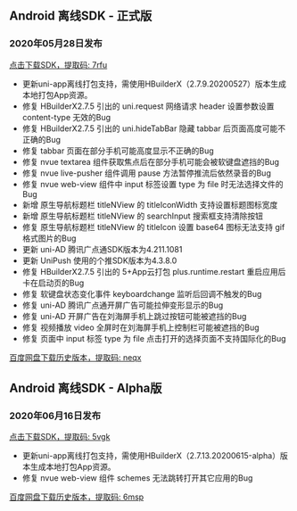 ## Android 离线SDK - 正式版

### 2020年05月28日发布
[点击下载SDK，提取码: 7rfu](https://pan.baidu.com/s/14SZ-CjlbaNtGHk3CpamgXQ)

+ 更新uni-app离线打包支持，需使用HBuilderX（2.7.9.20200527）版本生成本地打包App资源。	
+ 修复 HBuilderX2.7.5 引出的 uni.request 网络请求 header 设置参数设置 content-type 无效的Bug
+ 修复 HBuilderX2.7.5 引出的 uni.hideTabBar 隐藏 tabbar 后页面高度可能不正确的Bug
+ 修复 tabbar 页面在部分手机可能高度显示不正确的Bug
+ 修复 nvue textarea 组件获取焦点后在部分手机可能会被软键盘遮挡的Bug
+ 修复 nvue live-pusher 组件调用 pause 方法暂停推流后依然录音的Bug
+ 修复 nvue web-view 组件中 input 标签设置 type 为 file 时无法选择文件的Bug
+ 新增 原生导航标题栏 titleNView 的 titleIconWidth 支持设置标题图标宽度
+ 新增 原生导航标题栏 titleNView 的 searchInput 搜索框支持清除按钮
+ 修复 原生导航标题栏 titleNView 的 titleIcon 设置 base64 图标无法支持 gif 格式图片的Bug
+ 更新 uni-AD 腾讯广点通SDK版本为4.211.1081
+ 更新 UniPush 使用的个推SDK版本为4.3.8.0
+ 修复 HBuilderX2.7.5 引出的 5+App云打包 plus.runtime.restart 重启应用后卡在启动页的Bug
+ 修复 软键盘状态变化事件 keyboardchange 监听后回调不触发的Bug
+ 修复 uni-AD 腾讯广点通开屏广告可能拉伸变形显示的Bug
+ 修复 uni-AD 开屏广告在刘海屏手机上跳过按钮可能被遮挡的Bug
+ 修复 视频播放 video 全屏时在刘海屏手机上控制栏可能被遮挡的Bug
+ 修复 页面中 input 标签 type 为 file 点击打开的选择页面不支持国际化的Bug

[百度网盘下载历史版本，提取码: neqx](https://pan.baidu.com/s/1Gpbnq3wLvvnRO6W-SlvVpA)



## Android 离线SDK - Alpha版

### 2020年06月16日发布
[点击下载SDK，提取码: 5vgk](https://pan.baidu.com/s/1NLBTW94Im_zg5R38Wiijdg)

+ 更新uni-app离线打包支持，需使用HBuilderX（2.7.13.20200615-alpha）版本生成本地打包App资源。	
+ 修复 nvue web-view 组件 schemes 无法跳转打开其它应用的Bug

[百度网盘下载历史版本，提取码: 6msp](https://pan.baidu.com/s/10fne34bwxWGtDJTd4PhroA)
